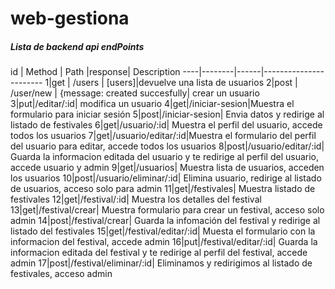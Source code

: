 
# web-gestiona
##### Lista de backend  api endPoints

 id | Method | Path |response| Description 
----|--------|------|-----------------------
1|get | /users | [users]|devuelve una lista de usuarios
2|post | /user/new | {message: created succesfully| crear un usuario
3|put|/editar/:id| modifica un usuario
4|get|/iniciar-sesion|Muestra el formulario para iniciar sesión
5|post|/iniciar-sesion| Envia datos y redirige al listado de festivales
6|get|/usuario/:id| Muestra el perfil del usuario, accede todos los usuarios
7|get|/usuario/editar/:id|Muestra el formulario del perfil del usuario para editar, accede todos los usuarios
8|post|/usuario/editar/:id| Guarda la informacion editada del usuario y te redirige al perfil del usuario, accede usuario y admin
9|get|/usuarios| Muestra lista de usuarios, acceden los usuarios
10|post|/usuario/eliminar/:id| Elimina usuario, redirige al listado de usuarios, acceso solo para admin
11|get|/festivales| Muestra listado de festivales
12|get|/festival/:id| Muestra los detalles del festival
13|get|/festival/crear| Muestra formulario para crear un festival, acceso solo admin
14|post|/festival/crear| Guarda la infomación del festival y redirige al listado del festivales
15|get|/festival/editar/:id| Muesta el formulario con la informacion del festival, accede admin
16|put|/festival/editar/:id| Guarda la informacion editada del festival y te redirige al perfil del festival, accede admin
17|post|/festival/eliminar/:id| Eliminamos y redirigimos al listado de festivales, acceso admin
